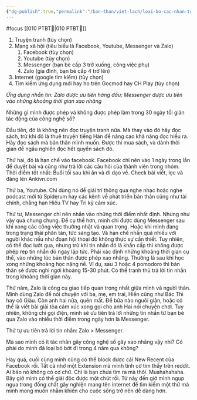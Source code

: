 ```yaml
---
{"dg-publish":true,"permalink":"/ban-than/viet-lach/loai-bo-cac-nhan-to-xao-nhang/"}
---
```


#focus 
[[010 PTBT🧐\|010 PTBT🧐]]

1. Truyện tranh (tùy chọn)
2. Mạng xã hội (tiêu biểu là Facebook, Youtube, Messenger và Zalo)
	1. Facebook (tùy chọn)
	2. Youtube (tùy chọn)
	3. Messenger (bạn bè cấp 3 trở xuống, công việc phụ)
	4. Zalo (gia đình, bạn bè cấp 4 trở lên)
3. Internet (google tìm kiếm) (tùy chọn)
4. Tìm kiếm ứng dụng mới hay ho trên Gocmod hay CH Play (tùy chọn)


*Ứng dụng nhắn tin: Zalo được ưu tiên hàng đầu; Messenger được ưu tiên vào những khoảng thời gian xao nhãng*

Những gì mình được phép và không được phép làm trong 30 ngày tối giản tác động của công nghệ số?

Đầu tiên, đó là không nên đọc truyện tranh nữa. Mà thay vào đó hãy đọc sách, trừ khi đó là thuê truyện tiếng Hàn để nâng cao khả năng đọc hiểu ra. Hãy đọc sách mà bản thân mình muốn. Được thì mua sách, và dành thời gian để ngấu nghiến đọc hết quyển sách đó.

Thứ hai, đó là hạn chế vào facebook. Facebook chỉ nên vào 1 ngày trong lần để duyệt bài và cũng như trả lời các câu hỏi của thành viên trong nhóm.
Thời điểm tốt nhất: Buổi tối sau khi ăn và đi dạo về. Check bài viết, lọc và đăng lên Ankivn.com

Thứ ba, Youtube. Chỉ dùng nó để giải trí thông qua nghe nhạc hoặc nghe podcast mới từ Spiderum hay các kênh về phát triển bản thân cũng như tài chính, chẳng hạn Hiếu TV hay Tri kỷ cảm xúc.

Thứ tư, Messenger chỉ nên nhắn vào những thời điểm nhất định. Nhưng như vậy quá chung chung. Để cụ thể hơn, mình chỉ được dùng Messenger sau khi xong các công việc thường nhật và quan trọng. Hoặc khi mình đang trong trạng thái phân tán, tức sáng tạo. Và hạn chế nhắn quá nhiều với người khác nếu như đoạn hội thoại đó không thực sự cần thiết.
Tuy nhiên, có thể đọc lướt qua, nhưng trừ khi tin nhắn đó là khẩn cấp thì không được phép rep tin nhắn đó ngay lập tức. Phải xác định những khoảng thời gian cụ thể, vào những lúc bản thân được phép xao nhãng. Thường là sau khi học xong những khoảng học nặng nề. Ví dụ, sau 3 hoặc 4 pomodoro thì bản thân sẽ được nghỉ ngơi khoảng 15-30 phút. Có thể tranh thủ trả lời tin nhắn trong khoảng thời gian này.

Thứ năm, Zalo là công cụ giao tiếp quan trọng nhất giữa mình và người thân. Mình dùng Zalo để nói chuyện với ba, mẹ, em trai, Hiền cũng như Bác Thi hay cô Giàu. Còn anh hai nữa, quên mất. Để bữa nào nguôi giận, hoặc có thể là viết bài giải tỏa cảm xúc xong gọi cho anh Hai nói chuyện chơi. Tuy nhiên, không chỉ gọi điện, mình sẽ ưu tiên trả lời những tin nhắn từ bạn bè qua Zalo vào nhiều thời điểm trong ngày hơn là Messenger.

Thứ tự ưu tiên trả lời tin nhắn: Zalo > Messenger.

Mà sao mình có ít tác nhân gây công nghệ số gây xao nhãng vậy nhỉ? Có phải do mình đã loại bỏ bớt đi trong 4 năm qua không?

Hay quá, cuối cùng mình cũng có thể block được cái New Recent của Facebook rồi. Tất cả nhờ một Extension mà mình tình cờ tìm thấy trên reddit. Ai bảo nó không có cơ chứ. Chỉ là bạn chưa tìm ra mà thôi. Muahahahaha. Bây giờ mình có thể giải độc được một chút rồi. Từ nãy đến giờ mình ngụp ngụa trong đống chất gây nghiện mang tên internet để tìm kiếm một thứ mà mình mong muốn nhằm khiến cho cuộc sống trở nên dễ dàng hơn.
